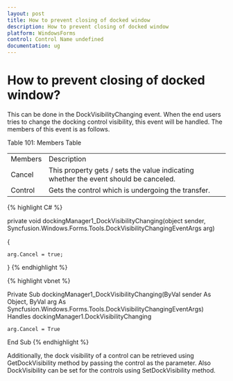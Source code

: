 ```yaml
---
layout: post
title: How to prevent closing of docked window
description: How to prevent closing of docked window
platform: WindowsForms
control: Control Name undefined
documentation: ug
---
```


# How to prevent closing of docked window?

This can be done in the DockVisibilityChanging event. When the end users tries to change the docking control visibility, this event will be handled. The members of this event is as follows.

Table 101: Members Table

<table>
<tr>
<td>
Members</td><td>
Description</td></tr>
<tr>
<td>
Cancel</td><td>
This property gets / sets the value indicating whether the event should be canceled.</td></tr>
<tr>
<td>
Control</td><td>
Gets the control which is undergoing the transfer.</td></tr>
</table>




{% highlight C# %}


private void dockingManager1_DockVisibilityChanging(object sender, Syncfusion.Windows.Forms.Tools.DockVisibilityChangingEventArgs arg)

{

    arg.Cancel = true;

}
{% endhighlight %}




{% highlight vbnet %}



Private Sub dockingManager1_DockVisibilityChanging(ByVal sender As Object, ByVal arg As Syncfusion.Windows.Forms.Tools.DockVisibilityChangingEventArgs) Handles dockingManager1.DockVisibilityChanging

    arg.Cancel = True

End Sub
{% endhighlight %}


Additionally, the dock visibility of a control can be retrieved using GetDockVisibility method by passing the control as the parameter. Also DockVisibility can be set for the controls using SetDockVisibility method.

